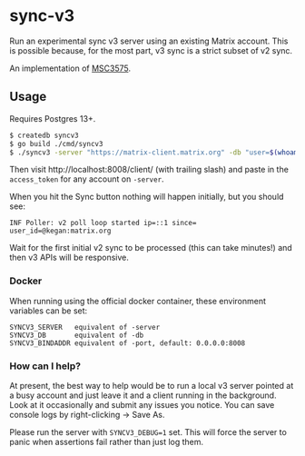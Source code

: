 # sync-v3

Run an experimental sync v3 server using an existing Matrix account. This is possible because, for the most part,
v3 sync is a strict subset of v2 sync.

An implementation of [MSC3575](https://github.com/matrix-org/matrix-doc/blob/kegan/sync-v3/proposals/3575-sync.md).

## Usage

Requires Postgres 13+.

```bash
$ createdb syncv3
$ go build ./cmd/syncv3
$ ./syncv3 -server "https://matrix-client.matrix.org" -db "user=$(whoami) dbname=syncv3 sslmode=disable"
```

Then visit http://localhost:8008/client/ (with trailing slash) and paste in the `access_token` for any account on `-server`.

When you hit the Sync button nothing will happen initially, but you should see:

```
INF Poller: v2 poll loop started ip=::1 since= user_id=@kegan:matrix.org
```

Wait for the first initial v2 sync to be processed (this can take minutes!) and then v3 APIs will be responsive.

### Docker

When running using the official docker container, these environment variables can be set:

```
SYNCV3_SERVER   equivalent of -server
SYNCV3_DB       equivalent of -db
SYNCV3_BINDADDR equivalent of -port, default: 0.0.0.0:8008
```

### How can I help?

At present, the best way to help would be to run a local v3 server pointed at a busy account and just leave it and a client running in the background. Look at it occasionally and submit any issues you notice. You can save console logs by right-clicking -> Save As.

Please run the server with `SYNCV3_DEBUG=1` set. This will force the server to panic when assertions fail rather than just log them.
